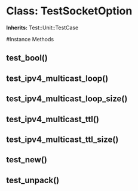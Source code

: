 # Class: TestSocketOption
**Inherits:** Test::Unit::TestCase
    




#Instance Methods
## test_bool() [](#method-i-test_bool)

## test_ipv4_multicast_loop() [](#method-i-test_ipv4_multicast_loop)

## test_ipv4_multicast_loop_size() [](#method-i-test_ipv4_multicast_loop_size)

## test_ipv4_multicast_ttl() [](#method-i-test_ipv4_multicast_ttl)

## test_ipv4_multicast_ttl_size() [](#method-i-test_ipv4_multicast_ttl_size)

## test_new() [](#method-i-test_new)

## test_unpack() [](#method-i-test_unpack)

